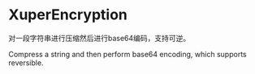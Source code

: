 # XuperEncryption
对一段字符串进行压缩然后进行base64编码，支持可逆。

Compress a string and then perform base64 encoding, which supports reversible.
